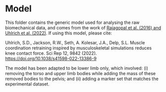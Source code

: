 # Model

This folder contains the generic model used for analysing the raw biomechanical data, and comes from the work of [Rajagopal et al. (2016) and Uhlrich et al. (2022)](https://simtk.org/projects/fbmodpassivecal). If using this model, please cite:

Uhlrich, S.D., Jackson, R.W., Seth, A. Kolesar, J.A., Delp, S.L. Muscle coordination retraining inspired by 
musculoskeletal simulations reduces knee contact force. Sci Rep 12, 9842 (2022). https://doi.org/10.1038/s41598-022-13386-9

The model has been adapted to be lower limb only, which involved: (i) removing the torso and upper limb bodies while adding the mass of these removed bodies to the pelvis; and (ii) adding a marker set that matches the experimental dataset. 